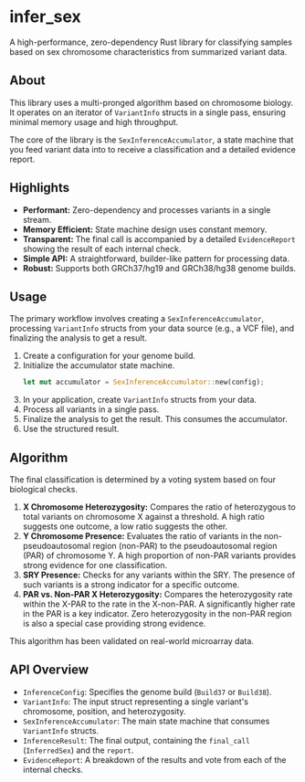 # infer_sex
A high-performance, zero-dependency Rust library for classifying samples based on sex chromosome characteristics from summarized variant data.

## About

This library uses a multi-pronged algorithm based on chromosome biology. It operates on an iterator of `VariantInfo` structs in a single pass, ensuring minimal memory usage and high throughput.

The core of the library is the `SexInferenceAccumulator`, a state machine that you feed variant data into to receive a classification and a detailed evidence report.

## Highlights

*   **Performant:** Zero-dependency and processes variants in a single stream.
*   **Memory Efficient:** State machine design uses constant memory.
*   **Transparent:** The final call is accompanied by a detailed `EvidenceReport` showing the result of each internal check.
*   **Simple API:** A straightforward, builder-like pattern for processing data.
*   **Robust:** Supports both GRCh37/hg19 and GRCh38/hg38 genome builds.

## Usage

The primary workflow involves creating a `SexInferenceAccumulator`, processing `VariantInfo` structs from your data source (e.g., a VCF file), and finalizing the analysis to get a result.

1.  Create a configuration for your genome build.
2.  Initialize the accumulator state machine.
    ```rust
    let mut accumulator = SexInferenceAccumulator::new(config);
    ```
3.  In your application, create `VariantInfo` structs from your data.
4.  Process all variants in a single pass.
5.  Finalize the analysis to get the result. This consumes the accumulator.
6.  Use the structured result.

## Algorithm

The final classification is determined by a voting system based on four biological checks.

1.  **X Chromosome Heterozygosity:** Compares the ratio of heterozygous to total variants on chromosome X against a threshold. A high ratio suggests one outcome, a low ratio suggests the other.
2.  **Y Chromosome Presence:** Evaluates the ratio of variants in the non-pseudoautosomal region (non-PAR) to the pseudoautosomal region (PAR) of chromosome Y. A high proportion of non-PAR variants provides strong evidence for one classification.
3.  **SRY Presence:** Checks for any variants within the SRY. The presence of such variants is a strong indicator for a specific outcome.
4.  **PAR vs. Non-PAR X Heterozygosity:** Compares the heterozygosity rate within the X-PAR to the rate in the X-non-PAR. A significantly higher rate in the PAR is a key indicator. Zero heterozygosity in the non-PAR region is also a special case providing strong evidence.

This algorithm has been validated on real-world microarray data.

## API Overview

*   `InferenceConfig`: Specifies the genome build (`Build37` or `Build38`).
*   `VariantInfo`: The input struct representing a single variant's chromosome, position, and heterozygosity.
*   `SexInferenceAccumulator`: The main state machine that consumes `VariantInfo` structs.
*   `InferenceResult`: The final output, containing the `final_call` (`InferredSex`) and the `report`.
*   `EvidenceReport`: A breakdown of the results and vote from each of the internal checks.
